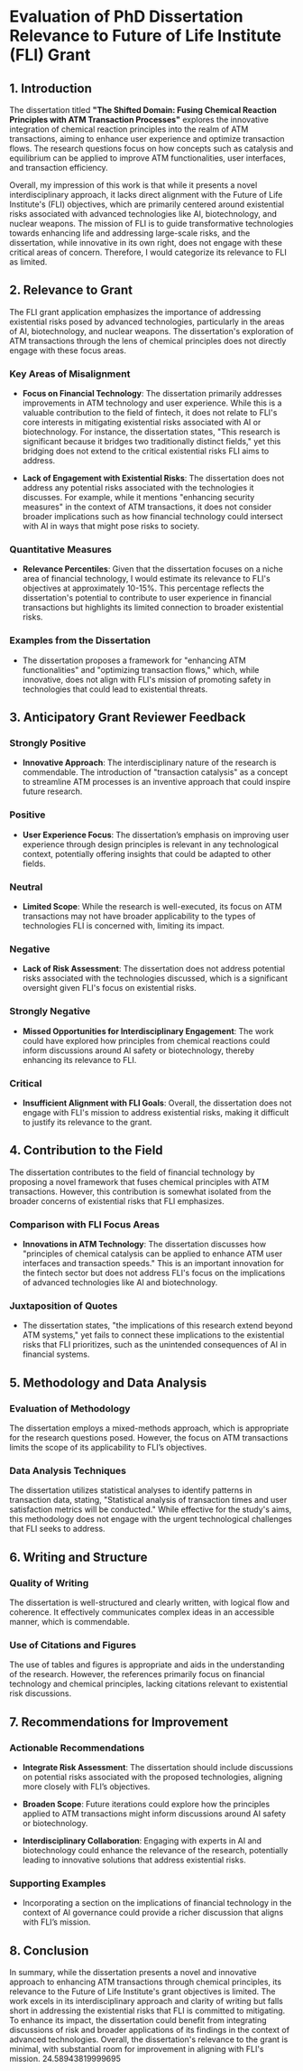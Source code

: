 # Evaluation of PhD Dissertation Relevance to Future of Life Institute (FLI) Grant

## 1. Introduction

The dissertation titled **"The Shifted Domain: Fusing Chemical Reaction Principles with ATM Transaction Processes"** explores the innovative integration of chemical reaction principles into the realm of ATM transactions, aiming to enhance user experience and optimize transaction flows. The research questions focus on how concepts such as catalysis and equilibrium can be applied to improve ATM functionalities, user interfaces, and transaction efficiency. 

Overall, my impression of this work is that while it presents a novel interdisciplinary approach, it lacks direct alignment with the Future of Life Institute's (FLI) objectives, which are primarily centered around existential risks associated with advanced technologies like AI, biotechnology, and nuclear weapons. The mission of FLI is to guide transformative technologies towards enhancing life and addressing large-scale risks, and the dissertation, while innovative in its own right, does not engage with these critical areas of concern. Therefore, I would categorize its relevance to FLI as limited.

## 2. Relevance to Grant

The FLI grant application emphasizes the importance of addressing existential risks posed by advanced technologies, particularly in the areas of AI, biotechnology, and nuclear weapons. The dissertation's exploration of ATM transactions through the lens of chemical principles does not directly engage with these focus areas. 

### Key Areas of Misalignment
- **Focus on Financial Technology**: The dissertation primarily addresses improvements in ATM technology and user experience. While this is a valuable contribution to the field of fintech, it does not relate to FLI's core interests in mitigating existential risks associated with AI or biotechnology. For instance, the dissertation states, "This research is significant because it bridges two traditionally distinct fields," yet this bridging does not extend to the critical existential risks FLI aims to address.

- **Lack of Engagement with Existential Risks**: The dissertation does not address any potential risks associated with the technologies it discusses. For example, while it mentions "enhancing security measures" in the context of ATM transactions, it does not consider broader implications such as how financial technology could intersect with AI in ways that might pose risks to society.

### Quantitative Measures
- **Relevance Percentiles**: Given that the dissertation focuses on a niche area of financial technology, I would estimate its relevance to FLI's objectives at approximately 10-15%. This percentage reflects the dissertation's potential to contribute to user experience in financial transactions but highlights its limited connection to broader existential risks.

### Examples from the Dissertation
- The dissertation proposes a framework for "enhancing ATM functionalities" and "optimizing transaction flows," which, while innovative, does not align with FLI's mission of promoting safety in technologies that could lead to existential threats. 

## 3. Anticipatory Grant Reviewer Feedback

### Strongly Positive
- **Innovative Approach**: The interdisciplinary nature of the research is commendable. The introduction of "transaction catalysis" as a concept to streamline ATM processes is an inventive approach that could inspire future research.

### Positive
- **User Experience Focus**: The dissertation’s emphasis on improving user experience through design principles is relevant in any technological context, potentially offering insights that could be adapted to other fields.

### Neutral
- **Limited Scope**: While the research is well-executed, its focus on ATM transactions may not have broader applicability to the types of technologies FLI is concerned with, limiting its impact.

### Negative
- **Lack of Risk Assessment**: The dissertation does not address potential risks associated with the technologies discussed, which is a significant oversight given FLI's focus on existential risks.

### Strongly Negative
- **Missed Opportunities for Interdisciplinary Engagement**: The work could have explored how principles from chemical reactions could inform discussions around AI safety or biotechnology, thereby enhancing its relevance to FLI.

### Critical
- **Insufficient Alignment with FLI Goals**: Overall, the dissertation does not engage with FLI's mission to address existential risks, making it difficult to justify its relevance to the grant.

## 4. Contribution to the Field

The dissertation contributes to the field of financial technology by proposing a novel framework that fuses chemical principles with ATM transactions. However, this contribution is somewhat isolated from the broader concerns of existential risks that FLI emphasizes. 

### Comparison with FLI Focus Areas
- **Innovations in ATM Technology**: The dissertation discusses how "principles of chemical catalysis can be applied to enhance ATM user interfaces and transaction speeds." This is an important innovation for the fintech sector but does not address FLI's focus on the implications of advanced technologies like AI and biotechnology.

### Juxtaposition of Quotes
- The dissertation states, "the implications of this research extend beyond ATM systems," yet fails to connect these implications to the existential risks that FLI prioritizes, such as the unintended consequences of AI in financial systems.

## 5. Methodology and Data Analysis

### Evaluation of Methodology
The dissertation employs a mixed-methods approach, which is appropriate for the research questions posed. However, the focus on ATM transactions limits the scope of its applicability to FLI’s objectives.

### Data Analysis Techniques
The dissertation utilizes statistical analyses to identify patterns in transaction data, stating, "Statistical analysis of transaction times and user satisfaction metrics will be conducted." While effective for the study's aims, this methodology does not engage with the urgent technological challenges that FLI seeks to address.

## 6. Writing and Structure

### Quality of Writing
The dissertation is well-structured and clearly written, with logical flow and coherence. It effectively communicates complex ideas in an accessible manner, which is commendable.

### Use of Citations and Figures
The use of tables and figures is appropriate and aids in the understanding of the research. However, the references primarily focus on financial technology and chemical principles, lacking citations relevant to existential risk discussions.

## 7. Recommendations for Improvement

### Actionable Recommendations
- **Integrate Risk Assessment**: The dissertation should include discussions on potential risks associated with the proposed technologies, aligning more closely with FLI’s objectives.

- **Broaden Scope**: Future iterations could explore how the principles applied to ATM transactions might inform discussions around AI safety or biotechnology.

- **Interdisciplinary Collaboration**: Engaging with experts in AI and biotechnology could enhance the relevance of the research, potentially leading to innovative solutions that address existential risks.

### Supporting Examples
- Incorporating a section on the implications of financial technology in the context of AI governance could provide a richer discussion that aligns with FLI’s mission.

## 8. Conclusion

In summary, while the dissertation presents a novel and innovative approach to enhancing ATM transactions through chemical principles, its relevance to the Future of Life Institute's grant objectives is limited. The work excels in its interdisciplinary approach and clarity of writing but falls short in addressing the existential risks that FLI is committed to mitigating. To enhance its impact, the dissertation could benefit from integrating discussions of risk and broader applications of its findings in the context of advanced technologies. Overall, the dissertation's relevance to the grant is minimal, with substantial room for improvement in aligning with FLI's mission. 24.58943819999695